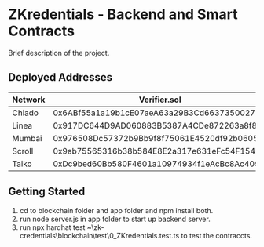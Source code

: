# ZKredentials - Backend and Smart Contracts

Brief description of the project.

## Deployed Addresses

| Network | Verifier.sol | ZKredentialsGitHub.sol | ZKredentialsWorldID.sol |
| ------- | ----------- | ---------------------- | ----------------------- |
| Chiado  | 0x6ABf55a1a19b1cE07aeA63a29B3Cd66373500272 | 0x3ca839f1E7E456464e2CEF5bd43E4e64aBFcFBff | 0xA960261A0926F02822543561f3ae0f86839b2Ea2 |
| Linea   | 0x917DC644D9AD060883B5387A4CDe872263a8f819 | 0xE3641277B8450e174a2Dea656649a3A1EBcEb2BE | 0xfA3422b99515d78D889C0a8Ce866A8444A589fB8 |
| Mumbai  | 0x976508Dc57372b9Bb9f8f75061E4520df92b0605 | 0x61225EBA5d5CFaEe6A849211374F8e40572B00Df | 0xa994866Fa037fF7F80205136671d762B5D24e8Dc |
| Scroll  | 0x9ab75565316b38b584E8E2a317e631eFc54F1548 | 0xFb6bf2E085f4ffB8f521A9E53d70963fa90e9fe8 | 0x23E122D9dBFc3A2BD61a5d9E0dA98499C5890579 |
| Taiko  | 0xDc9bed60Bb580F4601a10974934f1eAcBc8Ac409 | 0xfA3422b99515d78D889C0a8Ce866A8444A589fB8 | 0x07A583000b1C86b159e065D16c05fbD5A14f92A8 |

## Getting Started

1. cd to blockchain folder and app folder and npm install both.
2. run node server.js in app folder to start up backend server.
3. run npx hardhat test ~\zk-credentials\blockchain\test\0_ZKredentials.test.ts to test the contraccts.
